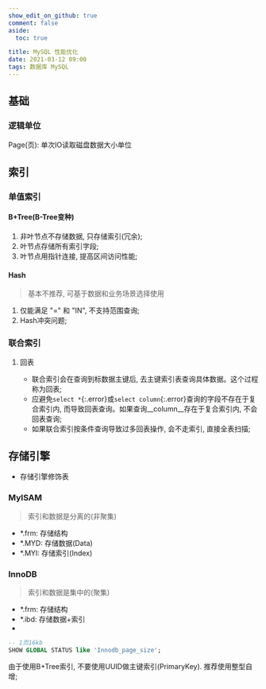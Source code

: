 ```yaml
---
show_edit_on_github: true
comment: false
aside:
  toc: true

title: MySQL 性能优化
date: 2021-03-12 09:00
tags: 数据库 MySQL
---
```


## 基础

### 逻辑单位

Page(页): 单次IO读取磁盘数据大小单位

## 索引

### 单值索引

#### B+Tree(B-Tree变种)

1. 非叶节点不存储数据, 只存储索引(冗余);
2. 叶节点存储所有索引字段;
3. 叶节点用指针连接, 提高区间访问性能;


#### Hash

  > 基本不推荐, 可基于数据和业务场景选择使用

1. 仅能满足 "=" 和 "IN", 不支持范围查询;
2. Hash冲突问题;

### 联合索引

1. 回表

    * 联合索引会在查询到标数据主键后, 去主键索引表查询具体数据。这个过程称为回表;
    * 应避免`select *`{:.error}或`select column`{:.error}查询的字段不存在于复合索引内, 而导致回表查询。如果查询__column__存在于复合索引内, 不会回表查询;
    * 如果联合索引按条件查询导致过多回表操作, 会不走索引, 直接全表扫描;



  


## 存储引擎

  * 存储引擎修饰表

### MyISAM

  > 索引和数据是分离的(非聚集)

  * *.frm: 存储结构
  * *.MYD: 存储数据(Data)
  * *.MYI: 存储索引(Index)
  

### InnoDB

  > 索引和数据是集中的(聚集)

  * *.frm: 存储结构
  * *.ibd: 存储数据+索引
  * 

  ```sql
  -- 1页16kb
  SHOW GLOBAL STATUS like 'Innodb_page_size';
  ```

由于使用B+Tree索引, 不要使用UUID做主键索引(PrimaryKey). 推荐使用整型自增;




